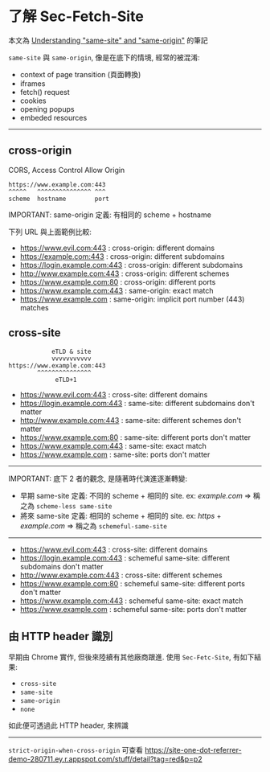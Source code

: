 # 了解 Sec-Fetch-Site

本文為 [Understanding "same-site" and "same-origin"](https://web.dev/same-site-same-origin/) 的筆記

`same-site` 與 `same-origin`, 像是在底下的情境, 經常的被混淆:

- context of page transition (頁面轉換)
- iframes
- fetch() request
- cookies
- opening popups
- embeded resources

-------------------------------

## cross-origin

CORS, Access Control Allow Origin

```
https://www.example.com:443
^^^^^   ^^^^^^^^^^^^^^^ ^^^
scheme  hostname        port
```

IMPORTANT: same-origin 定義: 有相同的 scheme + hostname



下列 URL 與上面範例比較:

- https://www.evil.com:443      : cross-origin: different domains
- https://example.com:443       : cross-origin: different subdomains
- https://login.example.com:443 : cross-origin: different subdomains
- http://www.example.com:443    : cross-origin: different schemes
- https://www.example.com:80    : cross-origin: different ports
- https://www.example.com:443   : same-origin: exact match
- https://www.example.com       : same-origin: implicit port number (443) matches


## cross-site

```
            eTLD & site
            vvvvvvvvvvv
https://www.example.com:443
        ^^^^^^^^^^^^^^^
             eTLD+1
```

- https://www.evil.com:443      : cross-site: different domains
- https://login.example.com:443 : same-site: different subdomains don't matter
- http://www.example.com:443    : same-site: different schemes don't matter
- https://www.example.com:80    : same-site: different ports don't matter
- https://www.example.com:443   : same-site: exact match
- https://www.example.com       : same-site: ports don't matter

---------------------------------------------------

IMPORTANT: 底下 2 者的觀念, 是隨著時代演進逐漸轉變:

- 早期 same-site 定義: 不同的 scheme + 相同的 site. ex: *example.com*           => 稱之為 `scheme-less same-site`
- 將來 same-site 定義: 相同的 scheme + 相同的 site. ex: *https* + *example.com* => 稱之為 `schemeful-same-site`

---------------------------------------------------

- https://www.evil.com:443      : cross-site: different domains
- https://login.example.com:443 : schemeful same-site: different subdomains don't matter
- http://www.example.com:443    : cross-site: different schemes
- https://www.example.com:80    : schemeful same-site: different ports don't matter
- https://www.example.com:443   : schemeful same-site: exact match
- https://www.example.com       : schemeful same-site: ports don't matter


## 由 HTTP header 識別

早期由 Chrome 實作, 但後來陸續有其他廠商跟進. 使用 `Sec-Fetc-Site`, 有如下結果:

- `cross-site`
- `same-site`
- `same-origin`
- `none`

如此便可透過此 HTTP header, 來辨識

------------------------------------------

`strict-origin-when-cross-origin` 可查看 https://site-one-dot-referrer-demo-280711.ey.r.appspot.com/stuff/detail?tag=red&p=p2

